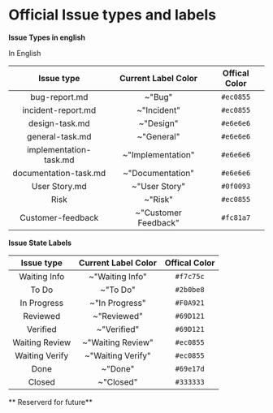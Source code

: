 # Official Issue types and labels


**Issue Types in english**
	
In English
		
| Issue type | Current Label Color | Offical Color |
|:-:|:-:|:-:|
| bug-report.md | ~"Bug" | `#ec0855` |
| incident-report.md | ~"Incident" | `#ec0855` |  
| design-task.md | ~"Design" | `#e6e6e6` |
| general-task.md |  ~"General"   | `#e6e6e6` |       
| implementation-task.md | ~"Implementation" | `#e6e6e6` |
| documentation-task.md | ~"Documentation" | `#e6e6e6` |
| User Story.md | ~"User Story" | `#0f0093` |
| Risk | ~"Risk" | `#ec0855`  |
| Customer-feedback | ~"Customer Feedback" | `#fc81a7` |

**Issue State Labels**

| Issue type | Current Label Color | Offical Color |
|:-:|:-:|:-:|
| Waiting Info | ~"Waiting Info" | `#f7c75c` |
| To Do | ~"To Do" |  `#2b0be8` |
| In Progress | ~"In Progress" | `#F0A921` |
| Reviewed | ~"Reviewed" | `#69D121` | 
| Verified | ~"Verified" | `#69D121` |
| Waiting Review | ~"Waiting Review" | `#ec0855` |
| Waiting Verify | ~"Waiting Verify" | `#ec0855` |
| Done | ~"Done" | `#69e17d` |
| Closed | ~"Closed" | `#333333` |


** Reserverd for future**





 
